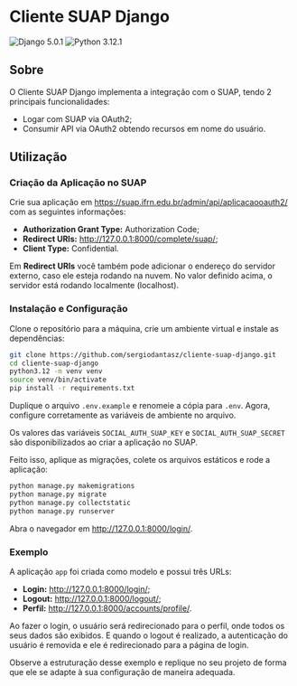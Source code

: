 # Cliente SUAP Django

![Django 5.0.1](https://img.shields.io/badge/Django-5.0.1-brightgreen)
![Python 3.12.1](https://img.shields.io/badge/Python-3.12.1-blue)

## Sobre

O Cliente SUAP Django implementa a integração com o SUAP, tendo 2 principais funcionalidades:

- Logar com SUAP via OAuth2;
- Consumir API via OAuth2 obtendo recursos em nome do usuário.

## Utilização

### Criação da Aplicação no SUAP

Crie sua aplicação em <https://suap.ifrn.edu.br/admin/api/aplicacaooauth2/> com as seguintes informações:

- **Authorization Grant Type:** Authorization Code;
- **Redirect URIs:** <http://127.0.0.1:8000/complete/suap/>;
- **Client Type:** Confidential.

Em **Redirect URIs** você também pode adicionar o endereço do servidor externo, caso ele esteja rodando na nuvem. No valor definido acima, o servidor está rodando localmente (localhost).

### Instalação e Configuração

Clone o repositório para a máquina, crie um ambiente virtual e instale as dependências:

```bash
git clone https://github.com/sergiodantasz/cliente-suap-django.git
cd cliente-suap-django
python3.12 -m venv venv
source venv/bin/activate
pip install -r requirements.txt
```

Duplique o arquivo `.env.example` e renomeie a cópia para `.env`. Agora, configure corretamente as variáveis de ambiente no arquivo.

Os valores das variáveis `SOCIAL_AUTH_SUAP_KEY` e `SOCIAL_AUTH_SUAP_SECRET` são disponibilizados ao criar a aplicação no SUAP.

Feito isso, aplique as migrações, colete os arquivos estáticos e rode a aplicação:

```bash
python manage.py makemigrations
python manage.py migrate
python manage.py collectstatic
python manage.py runserver
```

Abra o navegador em <http://127.0.0.1:8000/login/>.

### Exemplo

A aplicação `app` foi criada como modelo e possui três URLs:

- **Login:** <http://127.0.0.1:8000/login/>;
- **Logout:** <http://127.0.0.1:8000/logout/>;
- **Perfil:** <http://127.0.0.1:8000/accounts/profile/>.

Ao fazer o login, o usuário será redirecionado para o perfil, onde todos os seus dados são exibidos. E quando o logout é realizado, a autenticação do usuário é removida e ele é redirecionado para a página de login.

Observe a estruturação desse exemplo e replique no seu projeto de forma que ele se adapte à sua configuração de maneira adequada.
